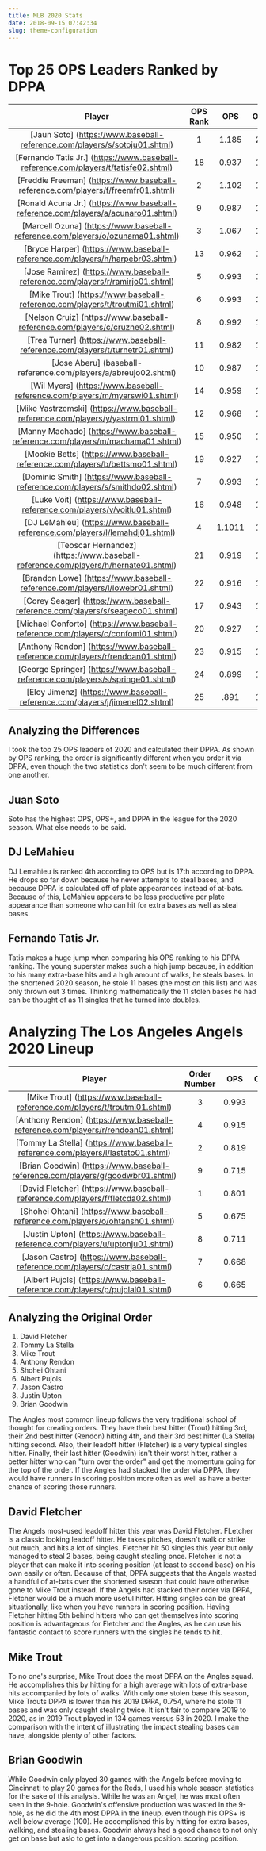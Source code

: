 ```yaml
---
title: MLB 2020 Stats
date: 2018-09-15 07:42:34
slug: theme-configuration
---
```


# Top 25 OPS Leaders Ranked by DPPA

Player | OPS Rank | OPS | OPS+ | DPPA
:---: | :---: | :---: | :---: | :---:
[Jaun Soto] (https://www.baseball-reference.com/players/s/sotoju01.shtml) | 1 | 1.185 | 212 | 0.843
[Fernando Tatis Jr.] (https://www.baseball-reference.com/players/t/tatisfe02.shtml) | 18 | 0.937 | 155 | 0.748
[Freddie Freeman] (https://www.baseball-reference.com/players/f/freemfr01.shtml) | 2 | 1.102 | 186 | 0.740
[Ronald Acuna Jr.] (https://www.baseball-reference.com/players/a/acunaro01.shtml) | 9 |  0.987 | 155 | 0.719
[Marcell Ozuna] (https://www.baseball-reference.com/players/o/ozunama01.shtml) | 3 | 1.067 | 175 | 0.697
[Bryce Harper] (https://www.baseball-reference.com/players/h/harpebr03.shtml) | 13 | 0.962 | 157 | 0.691
[Jose Ramirez] (https://www.baseball-reference.com/players/r/ramirjo01.shtml) | 5 |0.993 | 163 | 0.689
[Mike Trout] (https://www.baseball-reference.com/players/t/troutmi01.shtml) | 6 | 0.993 | 168 | 0.674
[Nelson Cruiz] (https://www.baseball-reference.com/players/c/cruzne02.shtml) | 8 | 0.992 | 169 | 0.673
[Trea Turner] (https://www.baseball-reference.com/players/t/turnetr01.shtml) | 11 | 0.982 | 157 | 0.658
[Jose Aberu] (baseball-reference.com/players/a/abreujo02.shtml) | 10 | 0.987 | 166 | 0.649
[Wil Myers] (https://www.baseball-reference.com/players/m/myerswi01.shtml) | 14 | 0.959 | 159 | 0.648
[Mike Yastrzemski] (https://www.baseball-reference.com/players/y/yastrmi01.shtml) | 12 |  0.968 | 165 | 0.646
[Manny Machado] (https://www.baseball-reference.com/players/m/machama01.shtml) | 15 | 0.950 | 158 | 0.646
[Mookie Betts] (https://www.baseball-reference.com/players/b/bettsmo01.shtml) | 19 | 0.927 | 149 | 0.645
[Dominic Smith] (https://www.baseball-reference.com/players/s/smithdo02.shtml) | 7 | 0.993 | 169 | 0.643
[Luke Voit] (https://www.baseball-reference.com/players/v/voitlu01.shtml) | 16 | 0.948 | 156 | 0.641
[DJ LeMahieu] (https://www.baseball-reference.com/players/l/lemahdj01.shtml) | 4 | 1.1011 | 177 | 0.639
[Teoscar Hernandez] (https://www.baseball-reference.com/players/h/hernate01.shtml) | 21 |  0.919 | 146 | 0.630
[Brandon Lowe] (https://www.baseball-reference.com/players/l/lowebr01.shtml) | 22 | 0.916 | 152 | 0.621
[Corey Seager] (https://www.baseball-reference.com/players/s/seageco01.shtml) | 17 | 0.943 | 152 | 0.616
[Michael Conforto] (https://www.baseball-reference.com/players/c/confomi01.shtml) | 20 | 0.927 | 156 | 0.585
[Anthony Rendon] (https://www.baseball-reference.com/players/r/rendoan01.shtml) | 23 |  0.915 | 151 | 0.599
[George Springer] (https://www.baseball-reference.com/players/s/springe01.shtml) | 24 | 0.899 | 140 | 0.589
[Eloy Jimenz] (https://www.baseball-reference.com/players/j/jimenel02.shtml) | 25 | .891 | 140 | 0.580

## Analyzing the Differences

I took the top 25 OPS leaders of 2020 and calculated their DPPA. As shown by OPS ranking, the order is significantly different when you order it via DPPA, even though the two statistics don't seem to be much different from one another. 

## Juan Soto
Soto has the highest OPS, OPS+, and DPPA in the league for the 2020 season. What else needs to be said.

## DJ LeMahieu

DJ Lemahieu is ranked 4th according to OPS but is 17th according to DPPA. He drops so far down because he never attempts to steal bases, and because DPPA is calculated off of plate appearances instead of at-bats. Because of this, LeMahieu appears to be less productive per plate appearance than someone who can hit for extra bases as well as steal bases.

## Fernando Tatis Jr.

Tatis makes a huge jump when comparing his OPS ranking to his DPPA ranking. The young superstar makes such a high jump because, in addition to his many extra-base hits and a high amount of walks, he steals bases. In the shortened 2020 season, he stole 11 bases (the most on this list) and was only thrown out 3 times. Thinking mathematically the 11 stolen bases he had can be thought of as 11 singles that he turned into doubles. 

# Analyzing The Los Angeles Angels 2020 Lineup

Player | Order Number | OPS | OPS+ | DPPA
:---: | :---: | :---: | :---: | :---:
[Mike Trout] (https://www.baseball-reference.com/players/t/troutmi01.shtml) | 3 | 0.993 | 168 | 0.674
[Anthony Rendon] (https://www.baseball-reference.com/players/r/rendoan01.shtml) | 4 | 0.915 | 151 | 0.599
[Tommy La Stella] (https://www.baseball-reference.com/players/l/lasteto01.shtml) | 2 | 0.819 | 127 | 0.518
[Brian Goodwin] (https://www.baseball-reference.com/players/g/goodwbr01.shtml) | 9 | 0.715 | 92 | 0.512
[David Fletcher] (https://www.baseball-reference.com/players/f/fletcda02.shtml) | 1 | 0.801 | 121 | 0.476
[Shohei Ohtani] (https://www.baseball-reference.com/players/o/ohtansh01.shtml) | 5 | 0.675 | 80 | 0.483
[Justin Upton] (https://www.baseball-reference.com/players/u/uptonju01.shtml) | 8 | 0.711 | 93 | 0.482
[Jason Castro] (https://www.baseball-reference.com/players/c/castrja01.shtml) | 7 | 0.668 | 83 | 0.457
[Albert Pujols] (https://www.baseball-reference.com/players/p/pujolal01.shtml) | 6 | 0.665 | 80 | 0.436

## Analyzing the Original Order

1. David Fletcher
2. Tommy La Stella
3. Mike Trout
4. Anthony Rendon
5. Shohei Ohtani
6. Albert Pujols
7. Jason Castro
8. Justin Upton
9. Brian Goodwin

The Angles most common lineup follows the very traditional school of thought for creating orders. They have their best hitter (Trout) hitting 3rd, their 2nd best hitter (Rendon) hitting 4th, and their 3rd best hitter (La Stella) hitting second. Also, their leadoff hitter (Fletcher) is a very typical singles hitter. Finally, their last hitter (Goodwin) isn't their worst hitter, rather a better hitter who can "turn over the order" and get the momentum going for the top of the order. If the Angles had stacked the order via DPPA, they would have runners in scoring position more often as well as have a better chance of scoring those runners.

## David Fletcher

The Angels most-used leadoff hitter this year was David Fletcher. FLetcher is a classic looking leadoff hitter. He takes pitches, doesn't walk or strike out much, and hits a lot of singles. Fletcher hit 50 singles this year but only managed to steal 2 bases, being caught stealing once. Fletcher is not a player that can make it into scoring position (at least to second base) on his own easily or often. Because of that, DPPA suggests that the Angels wasted a handful of at-bats over the shortened season that could have otherwise gone to Mike Trout instead. If the Angels had stacked their order via DPPA, Fletcher would be a much more useful hitter. Hitting singles can be great situationally, like when you have runners in scoring position. Having Fletcher hitting 5th behind hitters who can get themselves into scoring position is advantageous for Fletcher and the Angles, as he can use his fantastic contact to score runners with the singles he tends to hit. 

## Mike Trout

To no one's surprise, Mike Trout does the most DPPA on the Angles squad. He accomplishes this by hitting for a high average with lots of extra-base hits accompanied by lots of walks. With only one stolen base this season, Mike Trouts DPPA is lower than his 2019 DPPA, 0.754, where he stole 11 bases and was only caught stealing twice. It isn't fair to compare 2019 to 2020, as in 2019 Trout played in 134 games versus 53 in 2020. I make the comparison with the intent of illustrating the impact stealing bases can have, alongside plenty of other factors.


## Brian Goodwin

While Goodwin only played 30 games with the Angels before moving to Cincinnati to play 20 games for the Reds, I used his whole season statistics for the sake of this analysis. While he was an Angel, he was most often seen in the 9-hole. Goodwin's offensive production was wasted in the 9-hole, as he did the 4th most DPPA in the lineup, even though his OPS+ is well below average (100). He accomplished this by hitting for extra bases, walking, and stealing bases. Goodwin always had a good chance to not only get on base but aslo to get into a dangerous position: scoring position.

